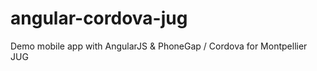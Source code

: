 angular-cordova-jug
===================

Demo mobile app with AngularJS &amp; PhoneGap / Cordova for Montpellier JUG
